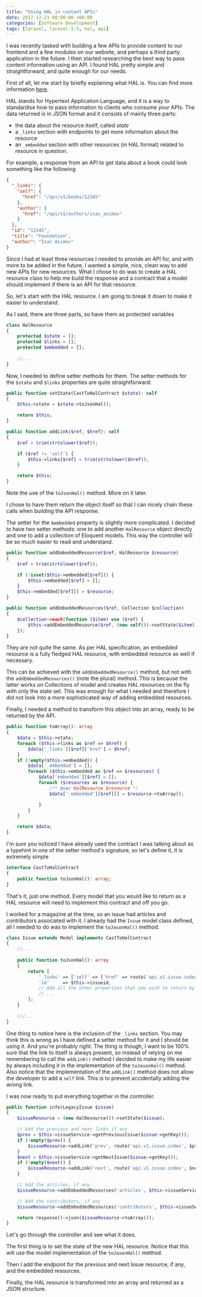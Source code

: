 ```yaml
---
title: "Using HAL in content APIs"
date: 2017-12-23 00:00:00 +00:00
categories: [Software Development]
tags: [laravel, laravel-5.5, hal, api]
---
```


I was recently tasked with building a few APIs to provide content to our frontend and a few
modules on our website, and perhaps a third party application in the future.
I then started researching the best way to pass content information
using an API. I found HAL pretty simple and straightforward, and quite enough for our needs.

First of all, let me start by briefly explaining what HAL is. You can find more information
[here](https://en.wikipedia.org/wiki/Hypertext_Application_Language).

HAL stands for Hypertext Application Language, and it is a way to standardise how to pass information
to clients who consume your APIs. The data returned is in JSON format and it consists of mainly three parts:

- the data about the resource itself, called _state_
- a `_links` section with endpoints to get more information about the resource
- an `_embedded` section with other resources (in HAL format) related to resource in question.

For example, a response from an API to get data about a book could look something like the following

```json
{
  "_links": {
    "self": {
      "href": "/api/v1/books/12345"
    },
    "author": {
      "href": "/api/v1/authors/isac_asimov"
    }
  },
  "id": "12345",
  "title": "Foundation",
  "author": "Isac Asimov"
}
```

Since I had at least three resources I needed to provide an API for, and with more to be added
in the future, I wanted a simple, nice, clean way to add new APIs for new resources. What I chose
to do was to create a HAL resource class to help me build the response and a contract that a 
model should implement if there is an API for that resource.

So, let's start with the HAL resource. I am going to break it down to make it easier to understand.

As I said, there are three parts, so have them as protected variables

```php
class HalResource
{
    protected $state = [];
    protected $links = [];
    protected $embedded = [];
    
    //...
}
```

Now, I needed to define setter methods for them. The setter methods for the `$state` and
`$links` properties are quite straightforward:

```php
public function setState(CastToHalContract $state): self
{
    $this->state = $state->toJsonHal();

    return $this;
}

public function addLink($ref, $href): self
{
    $ref = trim(strtolower($ref));

    if ($ref != 'self') {
        $this->links[$ref] = trim(strtolower($href));
    }

    return $this;
}
```

Note the use of the `toJsonHal()` method. More on it later.

I chose to have them return the object itself so that I can nicely chain these calls when
building the API response.

The setter for the `$embedded` property is slightly more complicated. I decided to have two
setter methods: one to add another `HalResource` object directly and one to add a collection
of Eloquent models. This way the controller will be so  much easier to read and understand.

```php
public function addEmbeddedResource($ref, HalResource $resource)
{
    $ref = trim(strtolower($ref));

    if (!isset($this->embedded[$ref])) {
        $this->embedded[$ref] = [];
    }
    $this->embedded[$ref][] = $resource;
}

public function addEmbeddedResources($ref, Collection $collection)
{
    $collection->each(function ($item) use ($ref) {
        $this->addEmbeddedResource($ref, (new self())->setState($item));
    });
}
```

They are not quite the same. As per HAL specification, an embedded resource is a fully fledged HAL
resource, with embedded resource as well if necessary.

This can be achieved with the `addEmbeddedResource()` method, but not with the `addEmbeddedResources()`
(note the plural) method. This is because the latter works on Collections of model and creates HAL resources
on the fly with only the state set. This was enough for what I needed and therefore I did not look
into a more sophisticated way of adding embedded resources.

Finally, I needed a method to transform this object into an array, ready to be returned by the API.

```php
public function toArray(): array
{
    $data = $this->state;
    foreach ($this->links as $ref => $href) {
        $data['_links'][$ref]['href'] = $href;
    }
    if (!empty($this->embedded)) {
        $data['_embedded'] = [];
        foreach ($this->embedded as $ref => $resources) {
            $data['embedded'][$ref] = [];
            foreach ($resources as $resource) {
                /** @var HalResource $resource */
                $data['_embedded'][$ref][] = $resource->toArray();

            }
        }
    }

    return $data;
}
```

I'm sure you noticed I have already used the contract I was talking about as a typehint in one
of the setter method's signature, so let's define it, it is extremely simple

```php
interface CastToHalContract
{
    public function toJsonHal(): array;
}
```

That's it, just one method. Every model that you would like to return as a HAL resource will need
to implement this contract and off you go.

I worked for a magazine at the time, so an issue had articles and contributors associated with it.
I already had the `Issue` model class defined, all I needed to do was to implement the `toJasonHal()` method.

```php
class Issue extends Model implements CastToHalContract
{
    //...
    
    public function toJsonHal(): array
    {
        return [
            '_links' => ['self' => ['href' => route('api.v1.issue.index', [$this->issueid], false)]],
            'id'     => $this->issueid,
            // Add all the other properties that you wish to return by the API
            // ...
        ];
    }
    
    ///...
}
```

One thing to notice here is the inclusion of the `_links` section. You may think this is wrong
as I have defined a setter method for it and I should be using it. And you're probably right.
The thing is though, I want to be 100% sure that the link to itself is always present, so instead
of relying on me remembering to call the `addLink()` method I decided to make my life
easier by always including it in the implementation of the `toJasonHal()` method.
Also notice that the implementation of the `addLink()` method does not allow the developer
to add a `self` link. This is to prevent accidentally adding the wrong link.

I was now ready to put everything together in the controller.

```php
public function info(LegacyIssue $issue)
{
    $issueResource = (new HalResource())->setState($issue);

    // Add the previous and next links if any
    $prev = $this->issueService->getPreviousIssue($issue->getKey());
    if (!empty($prev)) {
        $issueResource->addLink('prev', route('api.v1.issue.index', $prev->getKey(), false));
    }
    $next = $this->issueService->getNextIssue($issue->getKey());
    if (!empty($next)) {
        $issueResource->addLink('next', route('api.v1.issue.index', $next->getKey(), false));
    }

    // Add the articles, if any
    $issueResource->addEmbeddedResources('articles', $this->issueService->getArticles($issue->getKey()));

    // Add the contributors, if any
    $issueResource->addEmbeddedResources('contributors', $this->issueService->getContributors($issue->getKey()));

    return response()->json($issueResource->toArray());
}
```

Let's go through the controller and see what it does.

The first thing is to set the state of the new HAL resource. Notice that this will use the
model implementation of the `toJasonHal()` method.

Then I add the endpoint for the previous and next Issue resource, if any, and the embedded
resources.

Finally, the HAL resource is transformed into an array and returned as a JSON structure.
